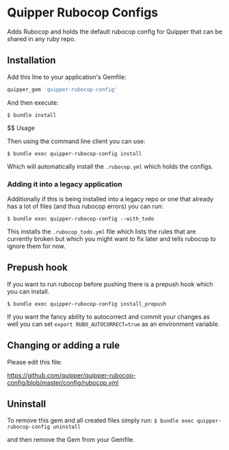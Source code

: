 # Quipper Rubocop Configs

Adds Rubocop and holds the default rubocop config for Quipper that can be shared in any ruby repo.

## Installation

Add this line to your application's Gemfile:

```ruby
quipper_gem 'quipper-rubocop-config'
```

And then execute:

  `$ bundle install`

$$ Usage

Then using the command line client you can use:

  `$ bundle exec quipper-rubocop-config install`

Which will automatically install the `.rubocop.yml` which holds the configs.


### Adding it into a legacy application

Additionally if this is being installed into a legacy repo or one that already has a lot of files (and thus rubocop errors) you can run:

`$ bundle exec quipper-rubocop-config --with_todo`

 This installs the `.rubocop_todo.yml` file which lists the rules that are currently broken but which you might want to fix later and tells rubocop to ignore them for now.

## Prepush hook

If you want to run rubocop before pushing there is a prepush hook which you can install.

  `$ bundle exec quipper-rubocop-config install_prepush`

If you want the fancy ability to autocorrect and commit your changes as well you can set `export RUBO_AUTOCORRECT=true` as an environment variable.

## Changing or adding a rule
Please edit this file:

https://github.com/quipper/quipper-rubocop-config/blob/master/config/rubocop.yml

## Uninstall 

To remove this gem and all created files simply run:
  `$ bundle exec quipper-rubocop-config uninstall`

and then remove the Gem from your Gemfile.

